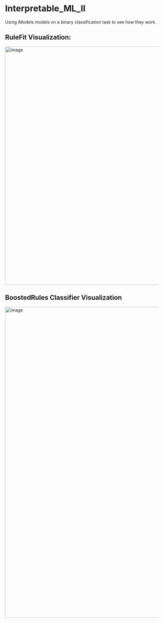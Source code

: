 # Interpretable_ML_II
Using iModels models on a binary classification task to see how they work. 

## RuleFit Visualization: 

<img width="781" alt="image" src="https://github.com/user-attachments/assets/283ea90d-a1d2-4ba7-baa9-96f89c143c5c">

## BoostedRules Classifier Visualization 

<img width="1019" alt="image" src="https://github.com/user-attachments/assets/7f26264c-fa84-43f2-b836-e0ff6d1fc644">
